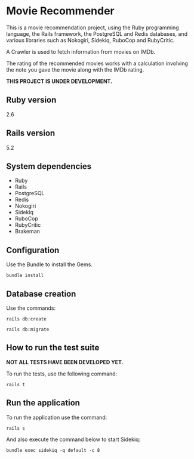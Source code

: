 # Movie Recommender

This is a movie recommendation project, using the Ruby programming language, the Rails framework, the PostgreSQL and Redis databases, and various libraries such as Nokogiri, Sidekiq, RuboCop and RubyCritic.

A Crawler is used to fetch information from movies on IMDb.

The rating of the recommended movies works with a calculation involving the note you gave the movie along with the IMDb rating.

**THIS PROJECT IS UNDER DEVELOPMENT.**

## Ruby version

2.6

## Rails version
5.2

## System dependencies

- Ruby
- Rails
- PostgreSQL
- Redis
- Nokogiri
- Sidekiq
- RuboCop
- RubyCritic
- Brakeman

## Configuration

Use the Bundle to install the Gems.

`bundle install`

## Database creation

Use the commands:

`rails db:create`

`rails db:migrate`

## How to run the test suite

**NOT ALL TESTS HAVE BEEN DEVELOPED YET.**

To run the tests, use the following command:

`rails t`

## Run the application

To run the application use the command:

`rails s`

And also execute the command below to start Sidekiq:

`bundle exec sidekiq -q default -c 8`
